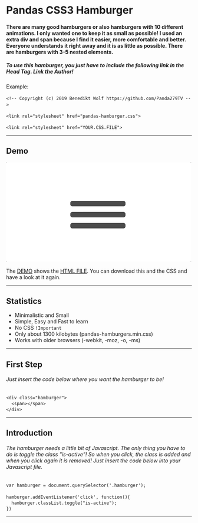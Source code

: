 # Pandas CSS3 Hamburger
#### There are many good hamburgers or also hamburgers with 10 different animations. I only wanted one to keep it as small as possible! I used an extra div and span because I find it easier, more comfortable and better. Everyone understands it right away and it is as little as possible. There are hamburgers with 3-5 nested elements.


##### To use this hamburger, you just have to include the following link in the Head Tag. Link the Author!

Example:

`<!-- Copyright (c) 2019 Benedikt Wolf https://github.com/Panda279TV -->`

`<link rel="stylesheet" href="pandas-hamburger.css">`

`<link rel="stylesheet" href="YOUR.CSS.FILE">`

---

## Demo
![](pandas-hamburger-demo.gif)

The [DEMO](https://github.com/Panda279TV/Pandas-CSS3-Hamburger/blob/master/pandas-hamburger-demo.gif) shows the [HTML FILE](https://github.com/Panda279TV/Pandas-CSS3-Hamburger/blob/master/pandas-hamburger-test.html). You can download this and the CSS and have a look at it again.

---

## Statistics
- Minimalistic and Small
- Simple, Easy and Fast to learn
- No CSS `!Important`
- Only about 1300 kilobytes (pandas-hamburgers.min.css)
- Works with older browsers (-webkit, -moz, -o, -ms)

---

## First Step

###### Just insert the code below where you want the hamburger to be!

    <div class="hamburger">
      <span></span>
    </div>

---

## Introduction

###### The hamburger needs a little bit of Javascript. The only thing you have to do is toggle the class "is-active"! So when you click, the class is added and when you click again it is removed! Just insert the code below into your Javascript file.

    var hamburger = document.querySelector('.hamburger');

    hamburger.addEventListener('click', function(){
      hamburger.classList.toggle("is-active");
    })

---
